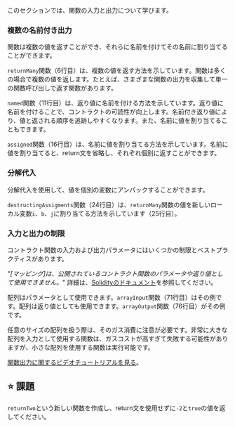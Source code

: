 このセクションでは、関数の入力と出力について学びます。

### 複数の名前付き出力
関数は複数の値を返すことができ、それらに名前を付けてその名前に割り当てることができます。

`returnMany`関数（6行目）は、複数の値を返す方法を示しています。関数は多くの場合で複数の値を返します。たとえば、さまざまな関数の出力を収集して単一の関数呼び出しで返す関数があります。

`named`関数（11行目）は、返り値に名前を付ける方法を示しています。返り値に名前を付けることで、コントラクトの可読性が向上します。名前付き返り値により、値と返される順序を追跡しやすくなります。また、名前に値を割り当てることもできます。

`assigned`関数（16行目）は、名前に値を割り当てる方法を示しています。名前に値を割り当てると、return文を省略し、それぞれ個別に返すことができます。

### 分解代入
分解代入を使用して、値を個別の変数にアンパックすることができます。

`destructingAssigments`関数（24行目）は、`returnMany`関数の値を新しいローカル変数`i`、`b`、`j`に割り当てる方法を示しています（25行目）。

### 入力と出力の制限
コントラクト関数の入力および出力パラメータにはいくつかの制限とベストプラクティスがあります。

"*[マッピング]は、公開されているコントラクト関数のパラメータや返り値として使用できません。*"
詳細は、<a href="https://docs.soliditylang.org/en/latest/types.html#mapping-types" target="_blank">Solidityのドキュメント</a>を参照してください。

配列はパラメータとして使用できます。`arrayInput`関数（71行目）はその例です。配列は返り値としても使用できます。`arrayOutput`関数（76行目）がその例です。

任意のサイズの配列を扱う際は、そのガス消費に注意が必要です。非常に大きな配列を入力として使用する関数は、ガスコストが高すぎて失敗する可能性がありますが、小さな配列を使用する関数は実行可能です。

<a href="https://www.youtube.com/watch?v=je7dWT6bEZM" target="_blank">関数出力に関するビデオチュートリアルを見る</a>。

## ⭐️ 課題
`returnTwo`という新しい関数を作成し、return文を使用せずに`-2`と`true`の値を返してください。